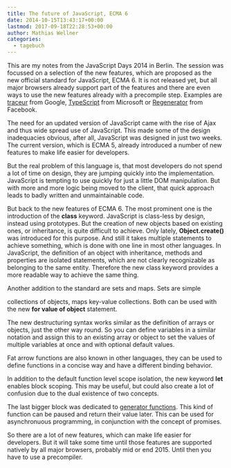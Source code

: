 ```yaml
---
title: The future of JavaScript, ECMA 6
date: 2014-10-15T13:43:17+00:00
lastmod: 2017-09-18T22:28:53+00:00
author: Mathias Wellner
categories:
  - tagebuch
---
```

This are my notes from the JavaScript Days 2014 in Berlin. The session was focussed on a selection of the new features, which are proposed as the new official standard for JavaScript, ECMA 6. It is not released yet, but all major browsers already support part of the features and there are even ways to use the new features already with a precompile step. Examples are [traceur](https://github.com/google/traceur-compiler) from Google, [TypeScript](http://www.typescriptlang.org/) from Microsoft or [Regenerator](https://facebook.github.io/regenerator/) from Facebook. 

The need for an updated version of JavaScript came with the rise of Ajax and thus wide spread use of JavaScript. This made some of the design inadequacies obvious, after all, JavaScript was designed in just two weeks. The current version, which is ECMA 5, already introduced a number of new features to make life easier for developers. 

But the real problem of this language is, that most developers do not spend a lot of time on design, they are jumping quickly into the implementation. JavaScript is tempting to use quickly for just a little DOM manipulation. But with more and more logic being moved to the client, that quick approach leads to badly written and unmaintainable code. 

But back to the new features of ECMA 6. The most prominent one is the introduction of the **class** keyword. JavaScript is class-less by design, instead using prototypes. But the creation of new objects based on existing ones, or inheritance, is quite difficult to achieve. Only lately, **Object.create()** was introduced for this purpose. And still it takes multiple statements to achieve something, which is done with one line in most other languages. In JavaScript, the definition of an object with inheritance, methods and properties are isolated statements, which are not clearly recognizable as belonging to the same entity. Therefore the new class keyword provides a more readable way to achieve the same thing. 

Another addition to the standard are sets and maps. Sets are simple
  
collections of objects, maps key-value collections. Both can be used with the new **for value of object** statement. 

The new destructuring syntax works similar as the definition of arrays or objects, just the other way round. So you can define variables in a similar notation and assign this to an existing array or object to set the values of multiple variables at once and with optional default values. 

Fat arrow functions are also known in other languages, they can be used to define functions in a concise way and have a different binding behavior. 

In addition to the default function level scope isolation, the new keyword **let** enables block scoping. This may be useful, but could also create a lot of confusion due to the dual existence of two concepts. 

The last bigger block was dedicated to [generator functions](http://en.wikipedia.org/wiki/Generator_(computer_programming)). This kind of function can be paused and return their value later. This can be used for asynchronuous programming, in conjunction with the concept of promises. 

So there are a lot of new features, which can make life easier for developers. But it will take some time until those features are supported natively by all major browsers, probably mid or end 2015. Until then you have to use a precompiler.